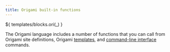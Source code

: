 ```yaml
---
title: Origami built-in functions
---
```


${ templates/blocks.ori(\_) }

The Origami language includes a number of functions that you can call from Origami site definitions, Origami [templates](/language/templates.html), and [command-line interface](/cli/) commands.
